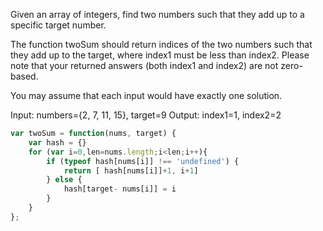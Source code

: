 Given an array of integers, find two numbers such that they add up to a specific target number.

The function twoSum should return indices of the two numbers such that they add up to the target, where index1 must be less than index2. Please note that your returned answers (both index1 and index2) are not zero-based.

You may assume that each input would have exactly one solution.

Input: numbers={2, 7, 11, 15}, target=9
Output: index1=1, index2=2


```js
var twoSum = function(nums, target) {
    var hash = {}
    for (var i=0,len=nums.length;i<len;i++){
        if (typeof hash[nums[i]] !== 'undefined') {
            return [ hash[nums[i]]+1, i+1]
        } else {
            hash[target- nums[i]] = i
        }
    }
};
```
